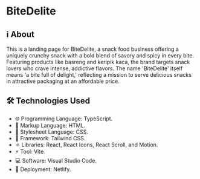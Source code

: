 # BiteDelite

## ℹ️ About

This is a landing page for BiteDelite, a snack food business offering a uniquely crunchy snack with a bold blend of savory and spicy in every bite. Featuring products like basreng and keripik kaca, the brand targets snack lovers who crave intense, addictive flavors. The name 'BiteDelite' itself means 'a bite full of delight,' reflecting a mission to serve delicious snacks in attractive packaging at an affordable price.

## 🛠️ Technologies Used

- 🌐 Programming Language: TypeScript.
- 📄 Markup Language: HTML.
- 🎨 Stylesheet Language: CSS.
- 🧩 Framework: Tailwind CSS.
- ⚛️ Libraries: React, React Icons, React Scroll, and Motion.
- ⚡ Tool: Vite.
- 💻 Software: Visual Studio Code.
- 🚀 Deployment: Netlify.
